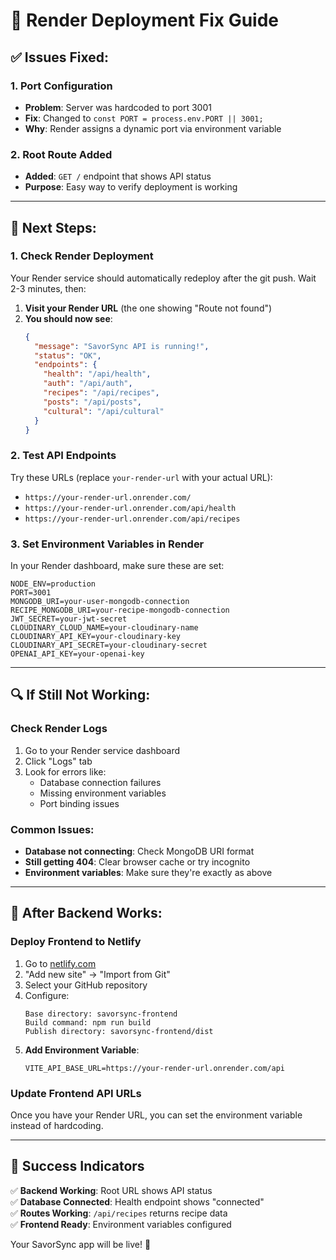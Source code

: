 # 🔧 Render Deployment Fix Guide

## ✅ **Issues Fixed:**

### 1. **Port Configuration**
- **Problem**: Server was hardcoded to port 3001
- **Fix**: Changed to `const PORT = process.env.PORT || 3001;`
- **Why**: Render assigns a dynamic port via environment variable

### 2. **Root Route Added**
- **Added**: `GET /` endpoint that shows API status
- **Purpose**: Easy way to verify deployment is working

---

## 🚀 **Next Steps:**

### **1. Check Render Deployment**
Your Render service should automatically redeploy after the git push. Wait 2-3 minutes, then:

1. **Visit your Render URL** (the one showing "Route not found")
2. **You should now see**:
   ```json
   {
     "message": "SavorSync API is running!",
     "status": "OK",
     "endpoints": {
       "health": "/api/health",
       "auth": "/api/auth",
       "recipes": "/api/recipes",
       "posts": "/api/posts",
       "cultural": "/api/cultural"
     }
   }
   ```

### **2. Test API Endpoints**
Try these URLs (replace `your-render-url` with your actual URL):
- `https://your-render-url.onrender.com/`
- `https://your-render-url.onrender.com/api/health`
- `https://your-render-url.onrender.com/api/recipes`

### **3. Set Environment Variables in Render**
In your Render dashboard, make sure these are set:

```env
NODE_ENV=production
PORT=3001
MONGODB_URI=your-user-mongodb-connection
RECIPE_MONGODB_URI=your-recipe-mongodb-connection
JWT_SECRET=your-jwt-secret
CLOUDINARY_CLOUD_NAME=your-cloudinary-name
CLOUDINARY_API_KEY=your-cloudinary-key
CLOUDINARY_API_SECRET=your-cloudinary-secret
OPENAI_API_KEY=your-openai-key
```

---

## 🔍 **If Still Not Working:**

### **Check Render Logs**
1. Go to your Render service dashboard
2. Click "Logs" tab
3. Look for errors like:
   - Database connection failures
   - Missing environment variables
   - Port binding issues

### **Common Issues:**
- **Database not connecting**: Check MongoDB URI format
- **Still getting 404**: Clear browser cache or try incognito
- **Environment variables**: Make sure they're exactly as above

---

## 📱 **After Backend Works:**

### **Deploy Frontend to Netlify**
1. Go to [netlify.com](https://netlify.com)
2. "Add new site" → "Import from Git"
3. Select your GitHub repository
4. Configure:
   ```
   Base directory: savorsync-frontend
   Build command: npm run build
   Publish directory: savorsync-frontend/dist
   ```
5. **Add Environment Variable**:
   ```
   VITE_API_BASE_URL=https://your-render-url.onrender.com/api
   ```

### **Update Frontend API URLs**
Once you have your Render URL, you can set the environment variable instead of hardcoding.

---

## 🎉 **Success Indicators**

✅ **Backend Working**: Root URL shows API status  
✅ **Database Connected**: Health endpoint shows "connected"  
✅ **Routes Working**: `/api/recipes` returns recipe data  
✅ **Frontend Ready**: Environment variables configured  

Your SavorSync app will be live! 🚀 